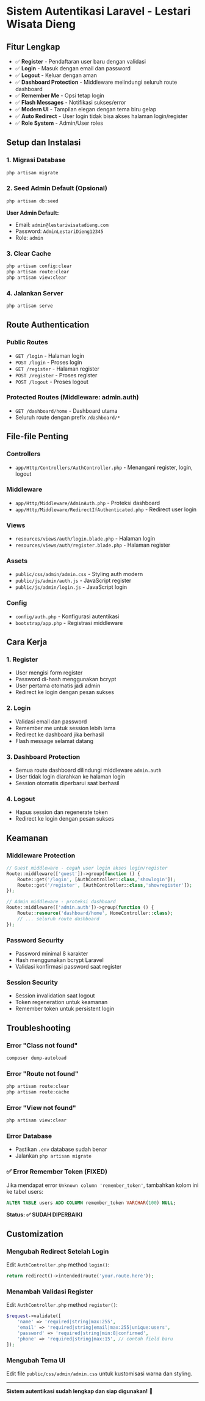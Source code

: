# Sistem Autentikasi Laravel - Lestari Wisata Dieng

## Fitur Lengkap
- ✅ **Register** - Pendaftaran user baru dengan validasi
- ✅ **Login** - Masuk dengan email dan password
- ✅ **Logout** - Keluar dengan aman
- ✅ **Dashboard Protection** - Middleware melindungi seluruh route dashboard
- ✅ **Remember Me** - Opsi tetap login
- ✅ **Flash Messages** - Notifikasi sukses/error
- ✅ **Modern UI** - Tampilan elegan dengan tema biru gelap
- ✅ **Auto Redirect** - User login tidak bisa akses halaman login/register
- ✅ **Role System** - Admin/User roles

## Setup dan Instalasi

### 1. Migrasi Database
```bash
php artisan migrate
```

### 2. Seed Admin Default (Opsional)
```bash
php artisan db:seed
```
**User Admin Default:**
- Email: `admin@lestariwisatadieng.com`
- Password: `AdminLestariDieng12345`
- Role: `admin`

### 3. Clear Cache
```bash
php artisan config:clear
php artisan route:clear
php artisan view:clear
```

### 4. Jalankan Server
```bash
php artisan serve
```

## Route Authentication

### Public Routes
- `GET /login` - Halaman login
- `POST /login` - Proses login
- `GET /register` - Halaman register  
- `POST /register` - Proses register
- `POST /logout` - Proses logout

### Protected Routes (Middleware: admin.auth)
- `GET /dashboard/home` - Dashboard utama
- Seluruh route dengan prefix `/dashboard/*`

## File-file Penting

### Controllers
- `app/Http/Controllers/AuthController.php` - Menangani register, login, logout

### Middleware
- `app/Http/Middleware/AdminAuth.php` - Proteksi dashboard
- `app/Http/Middleware/RedirectIfAuthenticated.php` - Redirect user login

### Views
- `resources/views/auth/login.blade.php` - Halaman login
- `resources/views/auth/register.blade.php` - Halaman register

### Assets
- `public/css/admin/admin.css` - Styling auth modern
- `public/js/admin/auth.js` - JavaScript register
- `public/js/admin/login.js` - JavaScript login

### Config
- `config/auth.php` - Konfigurasi autentikasi
- `bootstrap/app.php` - Registrasi middleware

## Cara Kerja

### 1. Register
- User mengisi form register
- Password di-hash menggunakan bcrypt
- User pertama otomatis jadi admin
- Redirect ke login dengan pesan sukses

### 2. Login
- Validasi email dan password
- Remember me untuk session lebih lama
- Redirect ke dashboard jika berhasil
- Flash message selamat datang

### 3. Dashboard Protection
- Semua route dashboard dilindungi middleware `admin.auth`
- User tidak login diarahkan ke halaman login
- Session otomatis diperbarui saat berhasil

### 4. Logout
- Hapus session dan regenerate token
- Redirect ke login dengan pesan sukses

## Keamanan

### Middleware Protection
```php
// Guest middleware - cegah user login akses login/register
Route::middleware(['guest'])->group(function () {
    Route::get('/login', [AuthController::class,'showlogin']);
    Route::get('/register', [AuthController::class,'showregister']);
});

// Admin middleware - proteksi dashboard
Route::middleware(['admin.auth'])->group(function () {
    Route::resource('dashboard/home', HomeController::class);
    // ... seluruh route dashboard
});
```

### Password Security
- Password minimal 8 karakter
- Hash menggunakan bcrypt Laravel
- Validasi konfirmasi password saat register

### Session Security
- Session invalidation saat logout
- Token regeneration untuk keamanan
- Remember token untuk persistent login

## Troubleshooting

### Error "Class not found"
```bash
composer dump-autoload
```

### Error "Route not found"
```bash
php artisan route:clear
php artisan route:cache
```

### Error "View not found"
```bash
php artisan view:clear
```

### Error Database
- Pastikan `.env` database sudah benar
- Jalankan `php artisan migrate`

### ✅ Error Remember Token (FIXED)
Jika mendapat error `Unknown column 'remember_token'`, tambahkan kolom ini ke tabel users:
```sql
ALTER TABLE users ADD COLUMN remember_token VARCHAR(100) NULL;
```
**Status: ✅ SUDAH DIPERBAIKI**

## Customization

### Mengubah Redirect Setelah Login
Edit `AuthController.php` method `login()`:
```php
return redirect()->intended(route('your.route.here'));
```

### Menambah Validasi Register
Edit `AuthController.php` method `register()`:
```php
$request->validate([
    'name' => 'required|string|max:255',
    'email' => 'required|string|email|max:255|unique:users',
    'password' => 'required|string|min:8|confirmed',
    'phone' => 'required|string|max:15', // contoh field baru
]);
```

### Mengubah Tema UI
Edit file `public/css/admin/admin.css` untuk kustomisasi warna dan styling.

---

**Sistem autentikasi sudah lengkap dan siap digunakan!** 🚀
